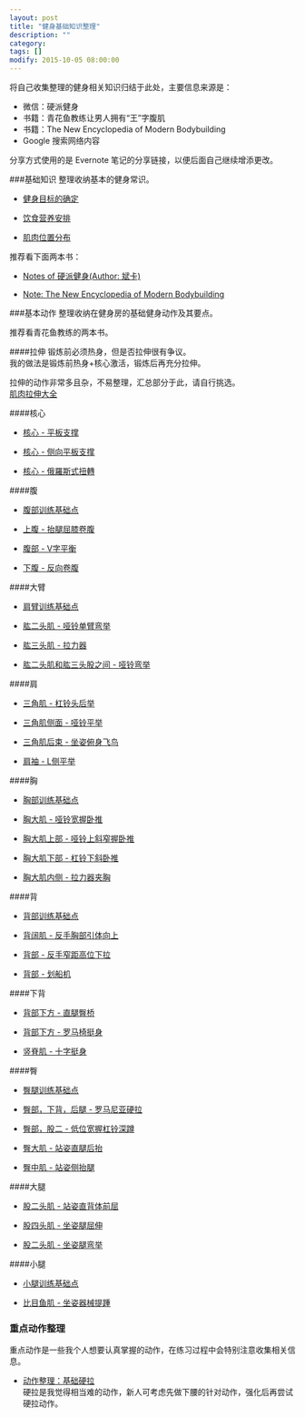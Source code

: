 ```yaml
---
layout: post
title: "健身基础知识整理"
description: ""
category: 
tags: []
modify: 2015-10-05 08:00:00
---
```


将自己收集整理的健身相关知识归结于此处，主要信息来源是：     

+ 微信：硬派健身    
+ 书籍：青花鱼教练让男人拥有“王”字腹肌   
+ 书籍：The New Encyclopedia of Modern Bodybuilding     
+ Google 搜索网络内容

分享方式使用的是 Evernote 笔记的分享链接，以便后面自己继续增添更改。


###基础知识
整理收纳基本的健身常识。

+ [健身目标的确定](https://www.evernote.com/l/ADDbNuNhR1lNBKnXO4NMD7cbsyXLyeFHonY)

+ [饮食营养安排](https://www.evernote.com/l/ADCG7i-skuRM7pajZGUwfJSDNSVAgNRNUh0)

+ [肌肉位置分布](https://www.evernote.com/l/ADC_WX5P75BLP5mDwIOCHjaye26HXvZmkx4)

推荐看下面两本书：

+ [Notes of 硬派健身(Author: 斌卡)](https://www.evernote.com/l/ADCRQ846ulxGgr19JDQycXeGJxISv7FBFwI)

+ [Note: The New Encyclopedia of Modern Bodybuilding](https://www.evernote.com/l/ADCEeDWJ3PZHubDIpjDOsip1u0mkkhIsyFM)

###基本动作
整理收纳在健身房的基础健身动作及其要点。

推荐看青花鱼教练的两本书。

####拉伸
锻炼前必须热身，但是否拉伸很有争议。    
我的做法是锻炼前热身+核心激活，锻炼后再充分拉伸。

拉伸的动作非常多且杂，不易整理，汇总部分于此，请自行挑选。   
[肌肉拉伸大全](https://www.evernote.com/l/ADBKBR5Rm_1DfbkcXnvViS0jRb_eWqgEvV0)


####核心
+ [核心 - 平板支撑](https://www.evernote.com/l/ADCo2VM8HwtEK7rp5LYkQ-uuAFtBGOcKKb0)

+ [核心 - 侧向平板支撑](https://www.evernote.com/l/ADDw_WsqMn5PwqB_vHk1EKZRFwb4sWLut-A)

+ [核心 - 俄羅斯式扭轉](https://www.evernote.com/l/ADBqrfSrqkpK-IctfEbc2DKKkmnAP-LYrRg)


####腹
+ [腹部训练基础点](https://www.evernote.com/l/ADBS1o1X4lFHBrlfxGgm33MvktrKM3g0TVM)

+ [上腹 - 抬腿屈膝卷腹](https://www.evernote.com/l/ADASwkSZwbZLooNoFD5FhuyWC8t1lLCRsng)

+ [腹部 - V字平衡](https://www.evernote.com/l/ADA-fwumzLhOpZSp2IEtlryHSoSLtOPYIyE)

+ [下腹 - 反向卷腹](https://www.evernote.com/l/ADBSC5dt_8pDKqTbKr9iKZIDkg1eJChw79E)


####大臂
+ [肩臂训练基础点](https://www.evernote.com/l/ADC5Pdp9SBxHFqozoEUQ5HGjW0DWkBmJxu0)

+ [肱二头肌 - 哑铃单臂弯举](https://www.evernote.com/l/ADAt1FfNJJVMtIxmPUueJRvrZuOiqqX-HTI)

+ [肱三头肌 - 拉力器](https://www.evernote.com/l/ADBu74y5MxRHf7oXq5n9fP9cB2Rm-SaNobs)

+ [肱二头肌和肱三头股之间 - 哑铃弯举](https://www.evernote.com/l/ADDwbnKDZmlGaKRdDt6m5vGU7Vd2aS_NVrI)


####肩
+ [三角肌 - 杠铃头后举](https://www.evernote.com/l/ADAllqcvgu9F3JNi4t0YGGqxevgDRptKsu4)

+ [三角肌侧面 - 哑铃平举](https://www.evernote.com/l/ADCIpXaleOhN-JFCz0c58mItO8YNxAMpieI)

+ [三角肌后束 - 坐姿俯身飞鸟](https://www.evernote.com/l/ADDtge2k1kZO06VUOqR5sgrfCPD-05RXkNY)

+ [肩袖 - L侧平举](https://www.evernote.com/l/ADD2xpCj1xJH1K6G2PAlZSToSjETvzudyQw)


####胸
+ [胸部训练基础点](https://www.evernote.com/l/ADBIwQOfYjJOMaAc_d6ZGgz0WQZnRSHf6d0)

+ [胸大肌 - 哑铃宽握卧推](https://www.evernote.com/l/ADA04WztKSRF8pcYujbf2CdphoumeVRdfEI)

+ [胸大肌上部 - 哑铃上斜窄握卧推](https://www.evernote.com/l/ADCL9gd07nhBCLXt5pll1HIVLfangIBS6so)

+ [胸大肌下部 - 杠铃下斜卧推](https://www.evernote.com/l/ADB0V4o1LrtGeKeUJGWw61IaVDI3doNrBEI)

+ [胸大肌内侧 - 拉力器夹胸](https://www.evernote.com/l/ADB7Gbt6cR1MGrP3ZbOIyXZHQLyiyTi0JY8)


####背
+ [背部训练基础点](https://www.evernote.com/l/ADC0CPFDuftAmrCbRQ64As5o68egdZGTPtE)

+ [背阔肌 - 反手胸部引体向上](https://www.evernote.com/l/ADBcn_R3YKhA871-AgiEUda-SJBcRab7diw)

+ [背部 - 反手窄距高位下拉](https://www.evernote.com/l/ADBZ6q1PbjhKtqaI_V-_GmcvE-Kk7u96N-M)

+ [背部 - 划船机](https://www.evernote.com/l/ADDPuaf0Tm1NPJN1cRdWLICqslIlCUr6jN4)


####下背
+ [背部下方 - 直腿臀桥](https://www.evernote.com/l/ADA6Hac2JaZA46AKvlGWtEDIjL_MNBS0ic0)

+ [背部下方 - 罗马椅挺身](https://www.evernote.com/l/ADDJU73pkZ1Ke59VYi35mvB-Ipd-iHuEcXE)

+ [竖脊肌 - 十字挺身](https://www.evernote.com/l/ADDnJVGKsFBFj6pnuVN-jUuYV3h0d2l3G_0)


####臀
+ [臀腿训练基础点](https://www.evernote.com/l/ADBfCcGixFNL-aNgvZ85bCtRuvEiqw2Gq9Q)

+ [臀部，下背，后腿 - 罗马尼亚硬拉](https://www.evernote.com/l/ADDSRk-4iNdOf6m6QSZsWBUEacN7G5_QRqY)

+ [臀部，股二 - 低位宽握杠铃深蹲](https://www.evernote.com/l/ADCTIzb_Ex1LVoGajtFEWUTME7V5u6DJkjs)

+ [臀大肌 - 站姿直腿后抬](https://www.evernote.com/l/ADDv4f5cyFtEY71QKL4fdIXoFri0svbh4yo)

+ [臀中肌 - 站姿侧抬腿](https://www.evernote.com/l/ADC6gadccD9NlJ29G8VhSXQpLkiKVw83wTw)


####大腿
+ [股二头肌 - 站姿直背体前屈](https://www.evernote.com/l/ADDhvRv0utBM_qGr5SaynvF6vnYMQJGxm0M)

+ [股四头肌 - 坐姿腿屈伸](https://www.evernote.com/l/ADBOf2HBKl5BrLljLjyjCbCS0ykjokL58ys)

+ [股二头肌 - 坐姿腿弯举](https://www.evernote.com/l/ADCdrU7fOC5DY4-iF9uuko7CmRzlWpw4b_w)


####小腿
+ [小腿训练基础点](https://www.evernote.com/l/ADCeRjC95c1A_rSmhSEyyXNlR1ddni6L9vg)

+ [比目鱼肌 - 坐姿器械提踵](https://www.evernote.com/l/ADAACBml-a9FRKAkdDLHjZFR_AmpnTK7af4)



### 重点动作整理
重点动作是一些我个人想要认真掌握的动作，在练习过程中会特别注意收集相关信息。

+ [动作整理：基础硬拉](https://www.evernote.com/l/ADDjn-IGic5OlZl1VyTW7PoRQ9h5nwAHkRk)     
  硬拉是我觉得相当难的动作，新人可考虑先做下腰的针对动作，强化后再尝试硬拉动作。
